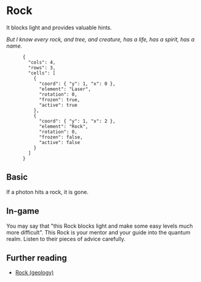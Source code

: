 # Rock

It blocks light and provides valuable hints.

_But I know every rock, and tree, and creature, has a life, has a spirit, has a name._

```{quantum-board}
      {
        "cols": 4,
        "rows": 3,
        "cells": [
          {
            "coord": { "y": 1, "x": 0 },
            "element": "Laser",
            "rotation": 0,
            "frozen": true,
            "active": true
          },
          {
            "coord": { "y": 1, "x": 2 },
            "element": "Rock",
            "rotation": 0,
            "frozen": false,
            "active": false
          }
        ]
      }
```

## Basic

If a photon hits a rock, it is gone.


## In-game

You may say that "this Rock blocks light and make some easy levels much more difficult".
This Rock is your mentor and your guide into the quantum realm. Listen to their pieces of advice carefully.


## Further reading

* [Rock (geology)](https://en.wikipedia.org/wiki/Rock_%28geology%29)
